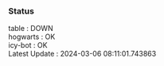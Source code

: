 ### Status


table : DOWN  
hogwarts : OK  
icy-bot : OK  
Latest Update : 2024-03-06 08:11:01.743863

